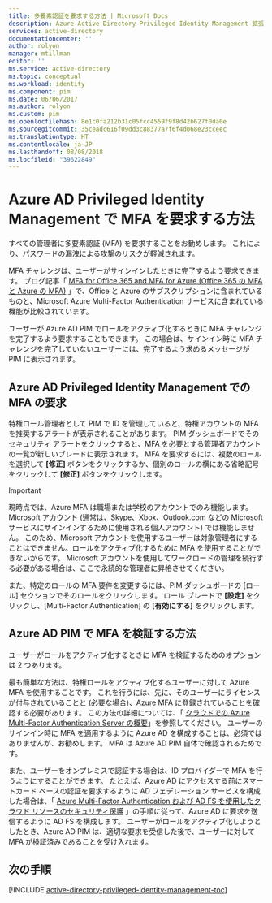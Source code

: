 ```yaml
---
title: 多要素認証を要求する方法 | Microsoft Docs
description: Azure Active Directory Privileged Identity Management 拡張機能で特権 ID の多要素認証 (MFA) を要求する方法について説明します。
services: active-directory
documentationcenter: ''
author: rolyon
manager: mtillman
editor: ''
ms.service: active-directory
ms.topic: conceptual
ms.workload: identity
ms.component: pim
ms.date: 06/06/2017
ms.author: rolyon
ms.custom: pim
ms.openlocfilehash: 8e1c0fa212b31c05fcc4559f9f8d42b627f0da0e
ms.sourcegitcommit: 35ceadc616f09dd3c88377a7f6f4d068e23cceec
ms.translationtype: HT
ms.contentlocale: ja-JP
ms.lasthandoff: 08/08/2018
ms.locfileid: "39622849"
---
```

# <a name="how-to-require-mfa-in-azure-ad-privileged-identity-management"></a>Azure AD Privileged Identity Management で MFA を要求する方法
すべての管理者に多要素認証 (MFA) を要求することをお勧めします。 これにより、パスワードの漏洩による攻撃のリスクが軽減されます。

MFA チャレンジは、ユーザーがサインインしたときに完了するよう要求できます。 ブログ記事「 [MFA for Office 365 and MFA for Azure (Office 365 の MFA と Azure の MFA)](https://blogs.technet.microsoft.com/ad/2014/02/11/mfa-for-office-365-and-mfa-for-azure/) 」で、Office と Azure のサブスクリプションに含まれているものと、Microsoft Azure Multi-Factor Authentication サービスに含まれている機能が比較されています。

ユーザーが Azure AD PIM でロールをアクティブ化するときに MFA チャレンジを完了するよう要求することもできます。 この場合は、サインイン時に MFA チャレンジを完了していないユーザーには、完了するよう求めるメッセージが PIM に表示されます。

## <a name="requiring-mfa-in-azure-ad-privileged-identity-management"></a>Azure AD Privileged Identity Management での MFA の要求
特権ロール管理者として PIM で ID を管理していると、特権アカウントの MFA を推奨するアラートが表示されることがあります。 PIM ダッシュボードでそのセキュリティ アラートをクリックすると、MFA を必要とする管理者アカウントの一覧が新しいブレードに表示されます。  MFA を要求するには、複数のロールを選択して **[修正]** ボタンをクリックするか、個別のロールの横にある省略記号をクリックして **[修正]** ボタンをクリックします。

> [!IMPORTANT]
> 現時点では、Azure MFA は職場または学校のアカウントでのみ機能します。Microsoft アカウント (通常は、Skype、Xbox、Outlook.com などの Microsoft サービスにサインインするために使用される個人アカウント) では機能しません。 このため、Microsoft アカウントを使用するユーザーは対象管理者にすることはできません。ロールをアクティブ化するために MFA を使用することができないからです。 Microsoft アカウントを使用してワークロードの管理を続行する必要がある場合は、ここで永続的な管理者に昇格させてください。
> 
> 

また、特定のロールの MFA 要件を変更するには、PIM ダッシュボードの [ロール] セクションでそのロールをクリックします。 ロール ブレードで **[設定]** をクリックし、[Multi-Factor Authentication] の **[有効にする]** をクリックします。

## <a name="how-azure-ad-pim-validates-mfa"></a>Azure AD PIM で MFA を検証する方法
ユーザーがロールをアクティブ化するときに MFA を検証するためのオプションは 2 つあります。

最も簡単な方法は、特権ロールをアクティブ化するユーザーに対して Azure MFA を使用することです。 これを行うには、先に、そのユーザーにライセンスが付与されていることと (必要な場合)、Azure MFA に登録されていることを確認する必要があります。 この方法の詳細については、「 [クラウドでの Azure Multi-Factor Authentication Server の概要](../authentication/howto-mfa-getstarted.md)」を参照してください。 ユーザーのサインイン時に MFA を適用するように Azure AD を構成することは、必須ではありませんが、お勧めします。 MFA は Azure AD PIM 自体で確認されるためです。

また、ユーザーをオンプレミスで認証する場合は、ID プロバイダーで MFA を行うようにすることができます。 たとえば、Azure AD にアクセスする前にスマートカード ベースの認証を要求するように AD フェデレーション サービスを構成した場合は、「 [Azure Multi-Factor Authentication および AD FS を使用したクラウド リソースのセキュリティ保護](../authentication/howto-mfa-adfs.md) 」の手順に従って、Azure AD に要求を送信するように AD FS を構成します。 ユーザーがロールをアクティブ化しようとしたとき、Azure AD PIM は、適切な要求を受信した後で、ユーザーに対して MFA が検証済みであることを受け入れます。

<!--Every topic should have next steps and links to the next logical set of content to keep the customer engaged-->
## <a name="next-steps"></a>次の手順
[!INCLUDE [active-directory-privileged-identity-management-toc](../../../includes/active-directory-privileged-identity-management-toc.md)]

